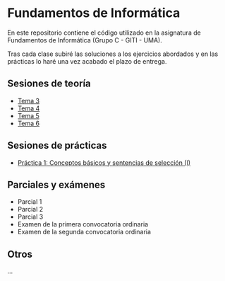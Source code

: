 # Fundamentos de Informática

En este repositorio contiene el código utilizado en la asignatura de Fundamentos de Informática (Grupo C - GITI - UMA).

Tras cada clase subiré las soluciones a los ejercicios abordados y en las prácticas lo haré una vez acabado el plazo de entrega.

## Sesiones de teoría

* [Tema 3](docs/tema3.md)
* [Tema 4](docs/tema4.md)
* [Tema 5](docs/tema5.md)
* [Tema 6](docs/tema6.md)

## Sesiones de prácticas

* [Práctica 1: Conceptos básicos y sentencias de selección (I)](docs/p1.md)

## Parciales y exámenes

* Parcial 1
* Parcial 2
* Parcial 3
* Examen de la primera convocatoria ordinaria
* Examen de la segunda convocatoria ordinaria

## Otros

...
